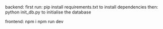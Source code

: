 backend:
   first run: 
      pip install requirements.txt
      to install dependencies
      then: 
      python init_db.py 
      to initialise the database
    


frontend:
   npm i
   npm run dev